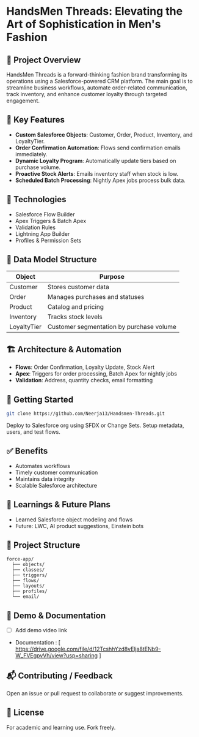 
# HandsMen Threads: Elevating the Art of Sophistication in Men's Fashion

## 📌 Project Overview
HandsMen Threads is a forward-thinking fashion brand transforming its operations using a Salesforce-powered CRM platform. The main goal is to streamline business workflows, automate order-related communication, track inventory, and enhance customer loyalty through targeted engagement.

## 🎯 Key Features
- **Custom Salesforce Objects**: Customer, Order, Product, Inventory, and LoyaltyTier.
- **Order Confirmation Automation**: Flows send confirmation emails immediately.
- **Dynamic Loyalty Program**: Automatically update tiers based on purchase volume.
- **Proactive Stock Alerts**: Emails inventory staff when stock is low.
- **Scheduled Batch Processing**: Nightly Apex jobs process bulk data.

## 🧠 Technologies
- Salesforce Flow Builder
- Apex Triggers & Batch Apex
- Validation Rules
- Lightning App Builder
- Profiles & Permission Sets

## 📂 Data Model Structure
| Object      | Purpose                                     |
|-------------|---------------------------------------------|
| Customer    | Stores customer data                        |
| Order       | Manages purchases and statuses              |
| Product     | Catalog and pricing                         |
| Inventory   | Tracks stock levels                         |
| LoyaltyTier | Customer segmentation by purchase volume    |

## 🏗️ Architecture & Automation
- **Flows**: Order Confirmation, Loyalty Update, Stock Alert
- **Apex**: Triggers for order processing, Batch Apex for nightly jobs
- **Validation**: Address, quantity checks, email formatting

## 🚀 Getting Started
```bash
git clone https://github.com/Neerja13/Handsmen-Threads.git
```
Deploy to Salesforce org using SFDX or Change Sets. Setup metadata, users, and test flows.

## ✅ Benefits
- Automates workflows
- Timely customer communication
- Maintains data integrity
- Scalable Salesforce architecture

## 🌟 Learnings & Future Plans
- Learned Salesforce object modeling and flows
- Future: LWC, AI product suggestions, Einstein bots

## 📁 Project Structure
```
force-app/
  ├── objects/
  ├── classes/
  ├── triggers/
  ├── flows/
  ├── layouts/
  ├── profiles/
  └── email/
```

## 📌 Demo & Documentation
- [  ] Add demo video link
-  Documentation : [ https://drive.google.com/file/d/12TcshhYzd8vElja8tENb9-W_FVEgpvVh/view?usp=sharing ]

## 📬 Contributing / Feedback
Open an issue or pull request to collaborate or suggest improvements.

## 📝 License
For academic and learning use. Fork freely.
